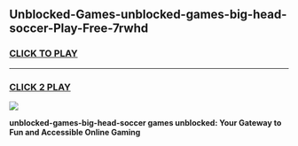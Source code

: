 
## Unblocked-Games-unblocked-games-big-head-soccer-Play-Free-7rwhd
<h3>
<a href="https://premium76.site?title=unblocked-games-big-head-soccer&ref=23A">CLICK TO PLAY</a></h3>
<hr>

<h3>
<a href="https://premium76.site?title=unblocked-games-big-head-soccer&ref=23A">CLICK 2 PLAY</a>
  
</h3>

<a href="https://premium76.site?title=unblocked-games-big-head-soccer&ref=23A"><img src="https://clearcache.store/games.png"></a>


**unblocked-games-big-head-soccer games unblocked: Your Gateway to Fun and Accessible Online Gaming**

